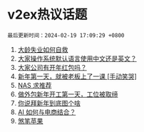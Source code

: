 # v2ex热议话题

`最后更新时间：2024-02-19 17:09:29 +0800`

1. [大龄失业如何自救](https://www.v2ex.com/t/1016391)
1. [大家操作系统默认语言使用中文还是英文？](https://www.v2ex.com/t/1016405)
1. [大家公司有开年红包吗？](https://www.v2ex.com/t/1016407)
1. [新年第一天，就被老板上了一课 [手动笑哭]](https://www.v2ex.com/t/1016302)
1. [NAS 求推荐](https://www.v2ex.com/t/1016490)
1. [做外包新年开工第一天，工位被取缔](https://www.v2ex.com/t/1016412)
1. [你说拜新年到底图个啥](https://www.v2ex.com/t/1016467)
1. [AI 如何与电商结合？](https://www.v2ex.com/t/1016396)
1. [煞笔苹果](https://www.v2ex.com/t/1016364)

